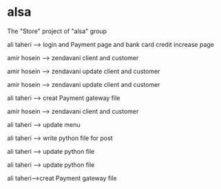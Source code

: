# alsa
The "Store" project of "alsa" group




ali taheri --> login and Payment page and bank card credit increase page





amir hosein --> zendavani client and customer





amir hosein --> zendavani update client and customer






amir hosein --> zendavani update client and customer





ali taheri --> creat Payment gateway file






amir hosein --> zendavani client and customer






ali taheri --> update menu





ali taheri --> write python file for post




ali taheri --> update  python file
 



ali taheri --> update  python file





ali taheri-->creat Payment gateway file





